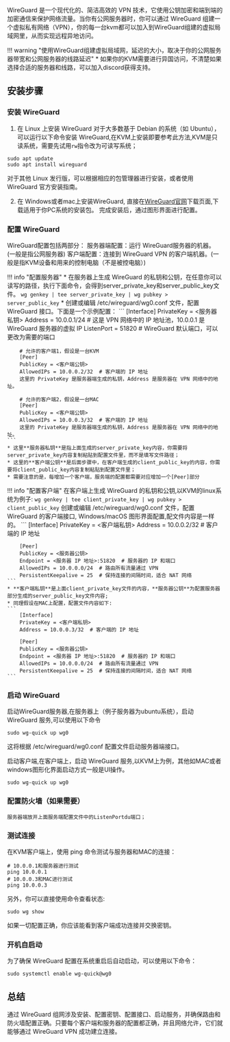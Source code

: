WireGuard 是一个现代化的、简洁高效的 VPN 技术，它使用公钥加密和端到端的加密通信来保护网络流量。当你有公网服务器时，你可以通过 WireGuard 组建一个虚拟私有网络（VPN），你的每一台kvm都可以加入到WireGuard组建的虚拟局域网里，从而实现远程异地访问。

!!! warning "使用WireGuard组建虚拟局域网，延迟的大小，取决于你的公网服务器带宽和公网服务器的线路延迟"
    * 如果你的KVM需要进行异国访问，不清楚如果选择合适的服务器和线路，可以加入discord获得支持。

## **安装步骤**

### **安装 WireGuard**
1. 在 Linux 上安装 WireGuard
对于大多数基于 Debian 的系统（如 Ubuntu），可以运行以下命令安装 WireGuard,在KVM上安装即要参考此方法,KVM是只读系统，需要先试用`rw`指令改为可读写系统；
```
sudo apt update
sudo apt install wireguard
```
对于其他 Linux 发行版，可以根据相应的包管理器进行安装，或者使用 WireGuard 官方安装指南。

2. 在 Windows或者mac上安装WireGuard, 直接在[WireGuard官网](https://www.wireguard.com/install/)下载页面,下载适用于你PC系统的安装包。
完成安装后，通过图形界面进行配置。

### **配置 WireGuard**
WireGuard配置包括两部分：
服务器端配置：运行 WireGuard服务器的机器。(一般是指公网服务器)
客户端配置：连接到 WireGuard VPN 的客户端机器。(一般是指KVM设备和用来的控制电脑（不是被控电脑）)

!!! info "配置服务器"
    * 在服务器上生成 WireGuard 的私钥和公钥，在任意你可以读写的路径，执行下面命令，会得到server_private_key和server_public_key文件。
    ```
        wg genkey | tee server_private_key | wg pubkey > server_public_key
    ```
    * 创建或编辑 /etc/wireguard/wg0.conf 文件，配置 WireGuard 接口。下面是一个示例配置：
    ```
        [Interface]
        PrivateKey = <服务器私钥>
        Address = 10.0.0.1/24  # 这是 VPN 网络中的 IP 地址池，10.0.0.1 是 WireGuard 服务器的虚拟 IP
        ListenPort = 51820  # WireGuard 默认端口，可以更改为需要的端口

        # 允许的客户端1，假设是一台KVM
        [Peer]
        PublicKey = <客户端公钥>
        AllowedIPs = 10.0.0.2/32  # 客户端的 IP 地址
        这里的 PrivateKey 是服务器端生成的私钥，Address 是服务器在 VPN 网络中的地址。

        # 允许的客户端2，假设是一台MAC
        [Peer]
        PublicKey = <客户端公钥>
        AllowedIPs = 10.0.0.3/32  # 客户端的 IP 地址
        这里的 PrivateKey 是服务器端生成的私钥，Address 是服务器在 VPN 网络中的地址。
    ```
    * 这里**服务器私钥**是指上面生成的server_private_key内容，你需要将server_private_key内容复制粘贴到配置文件里，而不是填写文件路径；
    * 这里的**客户端公钥**是后面步骤中，在客户端生成的client_public_key的内容，你需要将client_public_key内容复制粘贴到配置文件里；
    * 需要注意的是，每增加一个客户端，服务端的配置都需要对应增加一个[Peer]部分

!!! info "配置客户端"
    在客户端上生成 WireGuard 的私钥和公钥,以KVM的linux系统为例子:
    ```
        wg genkey | tee client_private_key | wg pubkey > client_public_key
    ```
    创建或编辑 /etc/wireguard/wg0.conf 文件，配置 WireGuard 的客户端接口, Windows/macOS 图形界面配置,配文件内容是一样的。
    ```
        [Interface]
        PrivateKey = <客户端私钥>
        Address = 10.0.0.2/32  # 客户端的 IP 地址

        [Peer]
        PublicKey = <服务器公钥>
        Endpoint = <服务器 IP 地址>:51820  # 服务器的 IP 和端口
        AllowedIPs = 10.0.0.0/24  # 路由所有流量通过 VPN
        PersistentKeepalive = 25  # 保持连接的间隔时间，适合 NAT 网络
    ```
    * **客户端私钥**是上面client_private_key文件的内容，**服务器公钥**为配置服务器部分生成的server_public_key文件内容;
    * 同理假设在MAC上配置，配置文件内容如下:
    ```
        [Interface]
        PrivateKey = <客户端私钥>
        Address = 10.0.0.3/32  # 客户端的 IP 地址

        [Peer]
        PublicKey = <服务器公钥>
        Endpoint = <服务器 IP 地址>:51820  # 服务器的 IP 和端口
        AllowedIPs = 10.0.0.0/24  # 路由所有流量通过 VPN
        PersistentKeepalive = 25  # 保持连接的间隔时间，适合 NAT 网络
    ```

### **启动 WireGuard**
启动WireGuard服务器,在服务器上（例子服务器为ubuntu系统），启动 WireGuard 服务,可以使用以下命令
```
sudo wg-quick up wg0
```
这将根据 /etc/wireguard/wg0.conf 配置文件启动服务器端接口。

启动客户端,在客户端上，启动 WireGuard 服务,以KVM上为例，其他如MAC或者windows图形化界面启动方式一般是UI操作。
```
sudo wg-quick up wg0
```

### 配置防火墙（如果需要）
    服务器端放开上面服务端配置文件中的ListenPortdu端口；

### 测试连接
在KVM客户端上，使用 ping 命令测试与服务器和MAC的连接：
```
# 10.0.0.1和服务器进行测试
ping 10.0.0.1 
# 10.0.0.3和MAC进行测试
ping 10.0.0.3
```
另外，你可以直接使用命令查看状态:
```
sudo wg show
```
如果一切配置正确，你应该能看到客户端成功连接并交换密钥。

### 开机自启动
为了确保 WireGuard 配置在系统重启后自动启动，可以使用以下命令：
```
sudo systemctl enable wg-quick@wg0
```

## 总结
通过 WireGuard 组网涉及安装、配置密钥、配置接口、启动服务，并确保路由和防火墙配置正确。只要每个客户端和服务器的配置都正确，并且网络允许，它们就能够通过 WireGuard VPN 成功建立连接。


